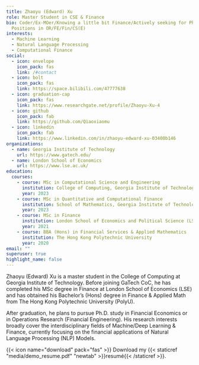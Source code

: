 ```yaml
---
title: Zhaoyu (Edward) Xu
role: Master Student in CSE & Finance
bio: Coder/Ex-MOer/Knowing a little bit Finance/Actively seeking for PhD
  Positions in OR/FE/Fin/CS(E)
interests:
  - Machine Learning
  - Natural Language Processing
  - Computational Finance
social:
  - icon: envelope
    icon_pack: fas
    link: /#contact
  - icon: bolt
    icon_pack: fas
    link: https://space.bilibili.com/47777638
  - icon: graduation-cap
    icon_pack: fas
    link: https://www.researchgate.net/profile/Zhaoyu-Xu-4
  - icon: github
    icon_pack: fab
    link: https://github.com/Qiaoxiaomu
  - icon: linkedin
    icon_pack: fab
    link: https://www.linkedin.com/in/zhaoyu-edward-xu-03400b146
organizations:
  - name: Georgia Institute of Technology
    url: https://www.gatech.edu/
  - name: London School of Economics
    url: https://www.lse.ac.uk/
education:
  courses:
    - course: MSc in Computational Science and Engineering
      institution: College of Computing, Georgia Institute of Technology
      year: 2023
    - course: MSc in Quantitative and Computational Finance
      institution: School of Mathematics, Georgia Institute of Technology
      year: 2023
    - course: MSc in Finance
      institution: London School of Economics and Political Science (LSE)
      year: 2021
    - course: BBA (Hons) in Financial Services & Applied Mathematics
      institution: The Hong Kong Polytechnic University
      year: 2020
email: ""
superuser: true
highlight_name: false
---
```

Zhaoyu (Edward) Xu is a master student in the College of Computing at Georgia Institute of Technology. Before joining GaTech CoC, he has completed his MSc degree in Finance at London School of Economics (LSE) and has obtained his Bachelor’s (Hons) degree in Finance & Applied Math from The Hong Kong Polytechnic University (PolyU).

After graduation, he plans to pursue Ph.D. study in Financial Economics or in Operations Research (Financial Engineering). His research interests broadly cover the interdisciplinary fields of Machine/Deep Learning & Finance, currently focusing on the financial applications of Natural Language Processing (NLP) Models.

{{< icon name="download" pack="fas" >}} Download my {{< staticref "media/demo_resume.pdf" "newtab" >}}resumé{{< /staticref >}}.
